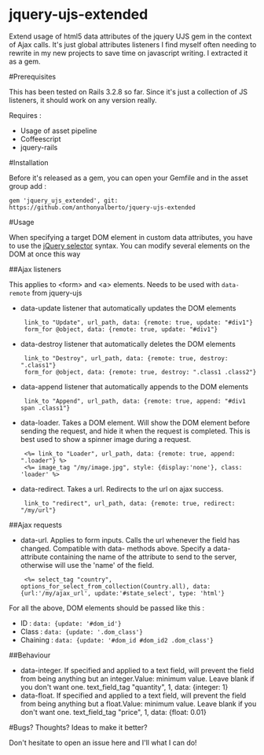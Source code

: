jquery-ujs-extended
===================

Extend usage of html5 data attributes of the jquery UJS gem in the context of Ajax calls. 
It's just global attributes listeners I find myself often needing to rewrite in my new projects to save time on javascript writing. I extracted it as a gem.

#Prerequisites

This has been tested on Rails 3.2.8 so far. Since it's just a collection of JS listeners, it should work on any version really.

Requires :
- Usage of asset pipeline
- Coffeescript
- jquery-rails

#Installation

Before it's released as a gem, you can open your Gemfile and in the asset group add :

    gem 'jquery_ujs_extended', git: https://github.com/anthonyalberto/jquery-ujs-extended

#Usage

When specifying a target DOM element in custom data attributes, you have to use the [jQuery selector](http://api.jquery.com/category/selectors/) syntax. You can modify several elements on the DOM at once this way

##Ajax listeners

This applies to &lt;form&gt; and &lt;a&gt; elements. Needs to be used with `data-remote` from jquery-ujs

* data-update listener that automatically updates the DOM elements

       link_to "Update", url_path, data: {remote: true, update: "#div1"}
       form_for @object, data: {remote: true, update: "#div1"}
* data-destroy listener that automatically deletes the DOM elements

       link_to "Destroy", url_path, data: {remote: true, destroy: ".class1"}
       form_for @object, data: {remote: true, destroy: ".class1 .class2"}
* data-append listener that automatically appends to the DOM elements

       link_to "Append", url_path, data: {remote: true, append: "#div1 span .class1"}
* data-loader. Takes a DOM element. Will show the DOM element before sending the request, and hide it when the request is completed. This is best used to show a spinner image during a request.

       <%= link_to "Loader", url_path, data: {remote: true, append: ".loader"} %>
       <%= image_tag "/my/image.jpg", style: {display:'none'}, class: 'loader' %>
* data-redirect. Takes a url. Redirects to the url on ajax success.

       link_to "redirect", url_path, data: {remote: true, redirect: "/my/url"}

##Ajax requests

* data-url. Applies to form inputs. Calls the url whenever the field has changed. 
Compatible with data- methods above. Specify a data-attribute containing the name of the attribute to send to the server, otherwise will use the 'name' of the field.

       <%= select_tag "country", options_for_select_from_collection(Country.all), data:{url:'/my/ajax_url', update:'#state_select', type: 'html'}

For all the above, DOM elements should be passed like this :
* ID : `data: {update: '#dom_id'}`
* Class : `data: {update: '.dom_class'}`
* Chaining : `data: {update: '#dom_id #dom_id2 .dom_class'}`

##Behaviour

* data-integer. If specified and applied to a text field, will prevent the field from being anything but an integer.Value: minimum value. Leave blank if you don't want one.
    text_field_tag "quantity", 1, data: {integer: 1}
* data-float. If specified and applied to a text field, will prevent the field from being anything but a float.Value: minimum value. Leave blank if you don't want one.
    text_field_tag "price", 1, data: {float: 0.01}


#Bugs? Thoughts? Ideas to make it better?

Don't hesitate to open an issue here and I'll what I can do!
